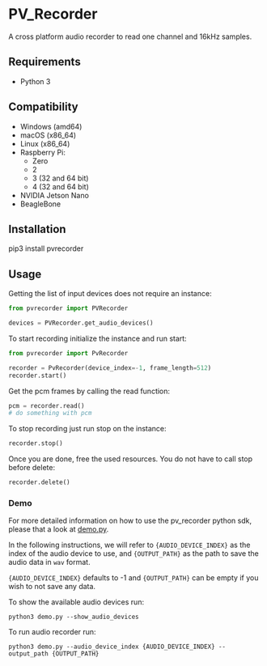 # PV_Recorder

A cross platform audio recorder to read one channel and 16kHz samples.

## Requirements

- Python 3

## Compatibility

- Windows (amd64)
- macOS (x86_64)
- Linux (x86_64)
- Raspberry Pi:
    - Zero
    - 2
    - 3 (32 and 64 bit)
    - 4 (32 and 64 bit)
- NVIDIA Jetson Nano
- BeagleBone

## Installation

pip3 install pvrecorder

## Usage

Getting the list of input devices does not require an instance:

```python
from pvrecorder import PVRecorder

devices = PVRecorder.get_audio_devices()
```

To start recording initialize the instance and run start:

```python
from pvrecorder import PvRecorder

recorder = PvRecorder(device_index=-1, frame_length=512)
recorder.start()
```

Get the pcm frames by calling the read function:

```python
pcm = recorder.read()
# do something with pcm
```

To stop recording just run stop on the instance:

```python
recorder.stop()
```

Once you are done, free the used resources. You do not have to call stop before delete:

```python
recorder.delete()
```

### Demo

For more detailed information on how to use the pv_recorder python sdk, please that a look at [demo.py](demo/demo.js).

In the following instructions, we will refer to  `{AUDIO_DEVICE_INDEX}` as the index of the audio device to use, and `{OUTPUT_PATH}` as the path to save the audio data in `wav` format.

`{AUDIO_DEVICE_INDEX}` defaults to -1 and `{OUTPUT_PATH}` can be empty if you wish to not save any data.

To show the available audio devices run:

```console
python3 demo.py --show_audio_devices
```

To run audio recorder run:

```console
python3 demo.py --audio_device_index {AUDIO_DEVICE_INDEX} --output_path {OUTPUT_PATH}
```
